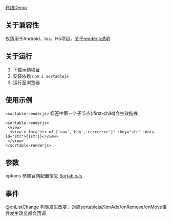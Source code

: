 [在线Demo](https://renderjssortable.pages.dev/)

## 关于兼容性
仅适用于Android、Ios、H5项目，[关于renderjs说明](https://uniapp.dcloud.net.cn/tutorial/renderjs.html#renderjs)

## 关于运行
1. 下载示例项目
2. 安装依赖 ```npm i sortablejs```
3. 运行至浏览器

## 使用示例
```<sortable-renderjs>``` 标签中第一个子节点(:first-child)会生效拖拽 

```
<sortable-renderjs>
 <view>
  <view v-for="str of ['aaa','bbb','ccccccccc']" :key="str" :data-id="str">{{str}}</view>
 </view>
</sortable-renderjs>
```

## 参数
options 参照官网配置信息 [SortableJs](http://www.sortablejs.com/)


## 事件
@onListChange 列表发生改变，对应sortablejs的onAdd/onRemove/onMove事件发生改变都会回调